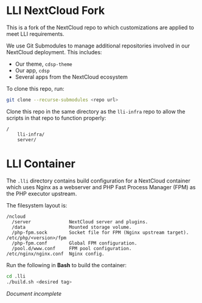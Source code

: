 # LLI NextCloud Fork

This is a fork of the NextCloud repo to which customizations are applied to meet LLI requirements.

We use Git Submodules to manage additional repositories involved in our NextCloud deployment. This includes:
- Our theme, `cdsp-theme`
- Our app, `cdsp`
- Several apps from the NextCloud ecosystem

To clone this repo, run:

```bash
git clone --recurse-submodules <repo url>
```

Clone this repo in the same directory as the `lli-infra` repo to allow the scripts in that repo to function properly:

```
/
    lli-infra/
    server/
```

# LLI Container

The `.lli` directory contains build configuration for a NextCloud container which uses Nginx as a webserver and PHP Fast Process Manager (FPM) as the PHP executor upstream.

The filesystem layout is:

```
/ncloud
  /server              NextCloud server and plugins.
  /data                Mounted storage volume.
  /php-fpm.sock        Socket file for FPM (Nginx upstream target).
/etc/php/<version>/fpm
  /php-fpm.conf        Global FPM configuration.
  /pool.d/www.conf     FPM pool configuration.
/etc/nginx/nginx.conf  Nginx config.
```

Run the following in __Bash__ to build the container:

```bash
cd .lli
./build.sh <desired tag>
```

*Document incomplete*
